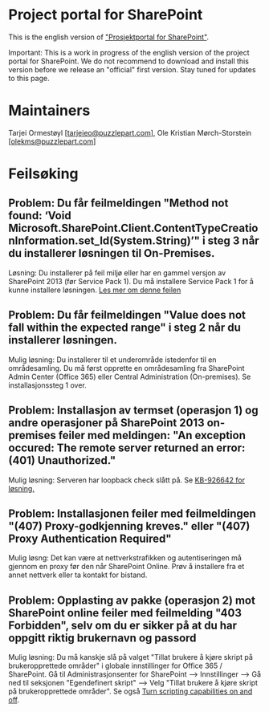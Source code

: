 ﻿Project portal for SharePoint
=================

This is the english version of <a href="https://github.com/prosjektstotte/sp-prosjektportal">"Prosjektportal for SharePoint"</a>.

Important: This is a work in progress of the english version of the project portal for SharePoint. We do not recommend to download and install this version before we release an "official" first version. Stay tuned for updates to this page.

# Maintainers
Tarjei Ormestøyl [<a href="mailto:tarjeieo@puzzlepart.com">tarjeieo@puzzlepart.com</a>], 
Ole Kristian Mørch-Storstein [<a href="mailto:olekms@puzzlepart.com">olekms@puzzlepart.com</a>]

# Feilsøking
## Problem: Du får feilmeldingen "Method not found: ‘Void Microsoft.SharePoint.Client.ContentTypeCreationInformation.set_Id(System.String)’" i steg 3 når du installerer løsningen til On-Premises.

Løsning: Du installerer på feil miljø eller har en gammel versjon av SharePoint 2013 (før Service Pack 1). Du må installere Service Pack 1 for å kunne installere løsningen. <a href="http://developeratwar.com/2014/10/you-get-an-exception-occured-method-not-found-void-microsoft-sharepoint-client-conten-ttypecreationinformation-set_idsystem-string">Les mer om denne feilen</a>

## Problem: Du får feilmeldingen "Value does not fall within the expected range" i steg 2 når du installerer løsningen.

Mulig løsning: Du installerer til et underområde istedenfor til en områdesamling. Du må først opprette en områdesamling fra SharePoint Admin Center (Office 365) eller Central Administration (On-premises). Se installasjonssteg 1 over.

## Problem: Installasjon av termset (operasjon 1) og andre operasjoner på SharePoint 2013 on-premises feiler med meldingen: "An exception occured: The remote server returned an error: (401) Unauthorized."

Mulig løsning: Serveren har loopback check slått på. Se <a href="http://support.microsoft.com/kb/926642/en-us?wa=wsignin1.0">KB-926642 for løsning.</a>

## Problem: Installasjonen feiler med feilmeldingen "(407) Proxy-godkjenning kreves." eller "(407) Proxy Authentication Required"

Mulig løsng: Det kan være at nettverkstrafikken og autentiseringen må gjennom en proxy før den når SharePoint Online. Prøv å installere fra et annet nettverk eller ta kontakt for bistand.

## Problem: Opplasting av pakke (operasjon 2) mot SharePoint online feiler med feilmelding "403 Forbidden", selv om du er sikker på at du har oppgitt riktig brukernavn og passord

Mulig løsning: Du må kanskje slå på valget "Tillat brukere å kjøre skript på brukeropprettede områder" i globale innstillinger for Office 365 / SharePoint. Gå til Administrasjonsenter for SharePoint --> Innstillinger --> Gå ned til seksjonen "Egendefinert skript" --> Velg "Tillat brukere å kjøre skript på brukeropprettede områder". Se også <a href="https://support.office.com/en-us/article/Turn-scripting-capabilities-on-and-off-1f2c515f-5d7e-448a-9fd7-835da935584f?CorrelationId=aa45d353-1ade-4440-88e8-9310d92e9c85&ui=en-US&rs=en-US&ad=US">Turn scripting capabilities on and off</a>.
